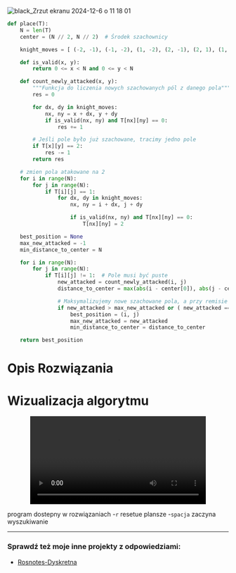 
![black_Zrzut ekranu 2024-12-6 o 11 18 01](https://github.com/user-attachments/assets/309f6b19-c811-4906-ad4b-8f810fd81857)

```python
def place(T):
    N = len(T)
    center = (N // 2, N // 2)  # Środek szachownicy

    knight_moves = [ (-2, -1), (-1, -2), (1, -2), (2, -1), (2, 1), (1, 2), (-1, 2), (-2, 1)]

    def is_valid(x, y):
        return 0 <= x < N and 0 <= y < N

    def count_newly_attacked(x, y):
        """Funkcja do liczenia nowych szachowanych pól z danego pola"""
        res = 0

        for dx, dy in knight_moves:
            nx, ny = x + dx, y + dy
            if is_valid(nx, ny) and T[nx][ny] == 0:
                res += 1

        # Jeśli pole było już szachowane, tracimy jedno pole
        if T[x][y] == 2:
            res -= 1
        return res

    # zmien pola atakowane na 2
    for i in range(N):
        for j in range(N):
            if T[i][j] == 1:
                for dx, dy in knight_moves:
                    nx, ny = i + dx, j + dy

                    if is_valid(nx, ny) and T[nx][ny] == 0:
                        T[nx][ny] = 2

    best_position = None
    max_new_attacked = -1
    min_distance_to_center = N

    for i in range(N):
        for j in range(N):
            if T[i][j] != 1:  # Pole musi być puste
                new_attacked = count_newly_attacked(i, j)
                distance_to_center = max(abs(i - center[0]), abs(j - center[1]))

                # Maksymalizujemy nowe szachowane pola, a przy remisie minimalizujemy odległość
                if new_attacked > max_new_attacked or ( new_attacked == max_new_attacked and distance_to_center < min_distance_to_center):
                    best_position = (i, j)
                    max_new_attacked = new_attacked
                    min_distance_to_center = distance_to_center

    return best_position
```

# Opis Rozwiązania

# Wizualizacja algorytmu

<div align="center">
  <video src="https://github.com/user-attachments/assets/6ca02f8f-42f9-427e-95f8-06c7cbd3e0d2" width="400" />
</div>


program dostepny w rozwiązaniach 
-`r` resetue plansze
-`spacja` zaczyna wyszukiwanie



---
### Sprawdź też moje inne projekty z odpowiedziami:
- [Rosnotes-Dyskretna](https://github.com/kamilGie/Rosnotes-Dyskretna)
